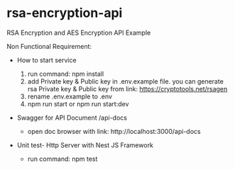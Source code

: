 # rsa-encryption-api
RSA Encryption and AES Encryption API Example

Non Functional Requirement:
- How to start service

    1. run command: npm install
    2. add Private key & Public key in .env.example file. you can generate rsa Private key & Public key from link: https://cryptotools.net/rsagen
    3. rename .env.example to .env
    4. npm run start or npm run start:dev

- Swagger for API Document /api-docs
  - open doc browser with link: http://localhost:3000/api-docs
- Unit test- Http Server with Nest JS Framework
  - run command: npm test
